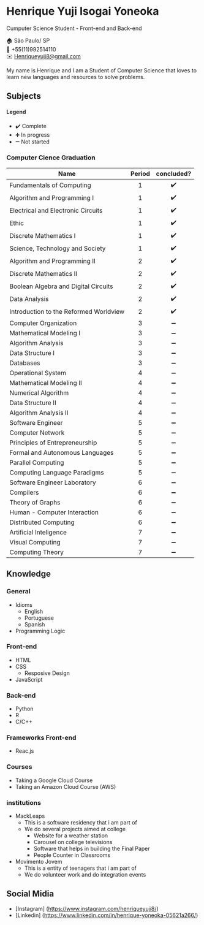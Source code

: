 # Henrique Yuji Isogai Yoneoka
Cumputer Science Student - Front-end and Back-end

:house:     São Paulo/ SP <br>
:iphone:    +55(11)992514110 <br>
:envelope:  Henriqueyuji8@gmail.com

My name is Henrique and I am a Student of Computer Science that loves to learn new languages and resources to solve problems.

## Subjects

#### Legend
* :heavy_check_mark:  Complete
* :heavy_plus_sign:   In progress
* :heavy_minus_sign:  Not started

### Computer Cience Graduation

| Name                                                                        | Period | concluded?
| --------------------------------------------------------------------------- |:---:| :----------------: |
| Fundamentals of Computing                                                   | 1   | :heavy_check_mark: |
| Algorithm and Programming I                                                 | 1   | :heavy_check_mark: |
| Electrical and Electronic Circuits                                          | 1   | :heavy_check_mark: |
| Ethic                                                                       | 1   | :heavy_check_mark: |
| Discrete Mathematics I                                                      | 1   | :heavy_check_mark: |
| Science, Technology and Society                                             | 1   | :heavy_check_mark: |
| Algorithm and Programming II                                                | 2   | :heavy_check_mark: |
| Discrete Mathematics II                                                     | 2   | :heavy_check_mark: |
| Boolean Algebra and Digital Circuits                                        | 2   | :heavy_check_mark: |
| Data Analysis                                                               | 2   | :heavy_check_mark: |
| Introduction to the Reformed Worldview                                      | 2   | :heavy_check_mark: |
| Computer Organization                                                       | 3   | :heavy_minus_sign: |
| Mathematical Modeling I                                                     | 3   | :heavy_minus_sign: |
| Algorithm Analysis                                                          | 3   | :heavy_minus_sign: |
| Data Structure I                                                            | 3   | :heavy_minus_sign: |
| Databases                                                                   | 3   | :heavy_minus_sign: |
| Operational System                                                          | 4   | :heavy_minus_sign: |
| Mathematical Modeling II                                                    | 4   | :heavy_minus_sign: |
| Numerical Algorithm                                                         | 4   | :heavy_minus_sign: |
| Data Structure II                                                           | 4   | :heavy_minus_sign: |
| Algorithm Analysis II                                                       | 4   | :heavy_minus_sign: |
| Software Engineer                                                           | 5   | :heavy_minus_sign: |
| Computer Network                                                            | 5   | :heavy_minus_sign: |
| Principles of Entrepreneurship                                              | 5   | :heavy_minus_sign: |
| Formal and Autonomous Languages                                             | 5   | :heavy_minus_sign: |
| Parallel Computing                                                          | 5   | :heavy_minus_sign: |
| Computing Language Paradigms                                                | 5   | :heavy_minus_sign: |
| Software Engineer Laboratory                                                | 6   | :heavy_minus_sign: |
| Compilers                                                                   | 6   | :heavy_minus_sign: |
| Theory of Graphs                                                            | 6   | :heavy_minus_sign: |
| Human - Computer Interaction                                                | 6   | :heavy_minus_sign: |
| Distributed Computing                                                       | 6   | :heavy_minus_sign: |
| Artificial Inteligence                                                      | 7   | :heavy_minus_sign: |
| Visual Computing                                                            | 7   | :heavy_minus_sign: |
| Computing Theory                                                            | 7   | :heavy_minus_sign: |

## Knowledge

### General
* Idioms
  * English
  * Portuguese
  * Spanish
* Programming Logic
  
### Front-end
* HTML
* CSS
    * Resposive Design
* JavaScript
    
### Back-end
* Python
* R
* C/C++

### Frameworks Front-end
* Reac.js

### Courses
* Taking a Google Cloud Course
* Taking an Amazon Cloud Course (AWS)

### institutions 
* MackLeaps
  * This is a software residency that i am part of
  * We do several projects aimed at college
    * Website for a weather station
    * Carousel on college televisions
    * Software that helps in building the Final Paper
    * People Counter in Classrooms
* Movimento Jovem
  * This is a entity of teenagers that i am part of
  * We do volunteer work and do integration events

## Social Midia
* [Instagram] (https://www.instagram.com/henriqueyuji8/)
* [Linkedin] (https://www.linkedin.com/in/henrique-yoneoka-05621a266/)
